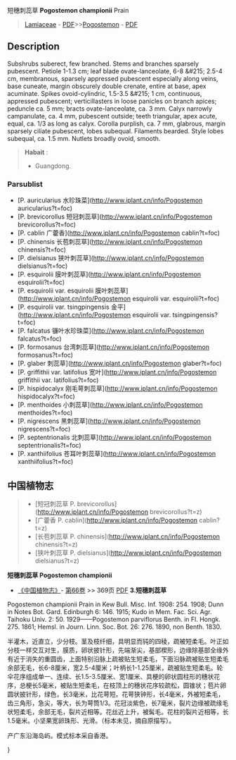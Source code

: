 短穗刺蕊草 **Pogostemon championii** Prain

> [Lamiaceae](http://www.iplant.cn/info/Lamiaceae?t=foc) - [PDF](http://www.iplant.cn/foc/pdf/Lamiaceae.pdf)>>[Pogostemon](http://www.iplant.cn/info/Pogostemon?t=foc) - [PDF](http://www.iplant.cn/foc/pdf/Pogostemon.pdf)

## Description

Subshrubs suberect, few branched. Stems and branches sparsely pubescent. Petiole 1-1.3 cm; leaf blade ovate-lanceolate, 6-8 &amp;#215; 2.5-4 cm, membranous, sparsely appressed pubescent especially along veins, base cuneate, margin obscurely double crenate, entire at base, apex acuminate. Spikes ovoid-cylindric, 1.5-3.5 &amp;#215; 1 cm, continuous, appressed pubescent; verticillasters in loose panicles on branch apices; peduncle ca. 5 mm; bracts ovate-lanceolate, ca. 3 mm. Calyx narrowly campanulate, ca. 4 mm, pubescent outside; teeth triangular, apex acute, equal, ca. 1/3 as long as calyx. Corolla purplish, ca. 7 mm, glabrous, margin sparsely ciliate pubescent, lobes subequal. Filaments bearded. Style lobes subequal, ca. 1.5 mm. Nutlets broadly ovoid, smooth.


> **Habait** : 
>* Guangdong.

### Parsublist

* [P.  auricularius  水珍珠菜](http://www.iplant.cn/info/Pogostemon auricularius?t=foc)
* [P.  brevicorollus  短冠刺蕊草](http://www.iplant.cn/info/Pogostemon brevicorollus?t=foc)
* [P.  cablin  广藿香](http://www.iplant.cn/info/Pogostemon cablin?t=foc)
* [P.  chinensis  长苞刺蕊草](http://www.iplant.cn/info/Pogostemon chinensis?t=foc)
* [P.  dielsianus  狭叶刺蕊草](http://www.iplant.cn/info/Pogostemon dielsianus?t=foc)
* [P.  esquirolii  膜叶刺蕊草](http://www.iplant.cn/info/Pogostemon esquirolii?t=foc)
* [P.  esquirolii var. esquirolii  膜叶刺蕊草](http://www.iplant.cn/info/Pogostemon esquirolii var. esquirolii?t=foc)
* [P.  esquirolii var. tsingpingensis  金平](http://www.iplant.cn/info/Pogostemon esquirolii var. tsingpingensis?t=foc)
* [P.  falcatus  镰叶水珍珠菜](http://www.iplant.cn/info/Pogostemon falcatus?t=foc)
* [P.  formosanus  台湾刺蕊草](http://www.iplant.cn/info/Pogostemon formosanus?t=foc)
* [P.  glaber  刺蕊草](http://www.iplant.cn/info/Pogostemon glaber?t=foc)
* [P.  griffithii var. latifolius  宽叶](http://www.iplant.cn/info/Pogostemon griffithii var. latifolius?t=foc)
* [P.  hispidocalyx  刚毛萼刺蕊草](http://www.iplant.cn/info/Pogostemon hispidocalyx?t=foc)
* [P.  menthoides  小刺蕊草](http://www.iplant.cn/info/Pogostemon menthoides?t=foc)
* [P.  nigrescens  黑刺蕊草](http://www.iplant.cn/info/Pogostemon nigrescens?t=foc)
* [P.  septentrionalis  北刺蕊草](http://www.iplant.cn/info/Pogostemon septentrionalis?t=foc)
* [P.  xanthiifolius  苍耳叶刺蕊草](http://www.iplant.cn/info/Pogostemon xanthiifolius?t=foc)


## 中国植物志

> * [短冠刺蕊草  P.  brevicorollus](http://www.iplant.cn/info/Pogostemon brevicorollus?t=z)
> * [广藿香  P.  cablin](http://www.iplant.cn/info/Pogostemon cablin?t=z)
> * [长苞刺蕊草  P.  chinensis](http://www.iplant.cn/info/Pogostemon chinensis?t=z)
> * [狭叶刺蕊草  P.  dielsianus](http://www.iplant.cn/info/Pogostemon dielsianus?t=z)


**短穗刺蕊草 Pogostemon championii**

* [《中国植物志》](http://www.iplant.cn/frps)- [第66卷](http://www.iplant.cn/frps/vol/66) >> 369页 [PDF](http://www.iplant.cn/frps/pdf/66/369a.PDF)
**3.短穗刺蕊草**

Pogostemon championii Prain in Kew Bull. Misc. Inf. 1908: 254. 1908; Dunn in Notes Bot. Gard. Edinburgh 6: 146. 1915; Kudo in Mem. Fac. Sci. Agr. Taihoku Univ. 2: 50. 1929——Pogostemon parviflorus Benth. in Fl. Hongk. 275. 1861; Hemsl. in Journ. Linn. Soc. Bot. 26: 276. 1890, non Benth. 1830.

半灌木，近直立，少分枝。茎及枝纤细，具明显而钝的四稜，疏被短柔毛。叶正如分枝一样交互对生，膜质，卵状披针形，先端渐尖，基部楔形，边缘除基部全缘外有近于消失的重圆齿，上面特别沿脉上疏被贴生短柔毛，下面沿脉疏被贴生短柔毛余部无毛，长6-8厘米，宽2.5-4厘米；叶柄长1-1.25厘米，疏被贴生短柔毛。轮伞花序组成单一、连续、长1.5-3.5厘米、宽1厘米、具梗的卵状圆柱形的穗状花序，总梗长5毫米，被贴生短柔毛，在枝顶上的穗状花序较疏松，圆锥状；苞片卵圆状披针形，绿色，长3毫米，比花萼短。花萼狭钟形，长4毫米，外被短柔毛，齿三角形，急尖，等大，长为萼筒1/3。花冠淡紫色，长7毫米，裂片边缘被疏缘毛状短柔毛，余部无毛，裂片近相等。花丝近上升，被髯毛。花柱的裂片近相等，长1.5毫米。小坚果宽卵珠形、光滑。（标本未见，摘自原描写）。

产广东沿海岛屿。模式标本采自香港。

}